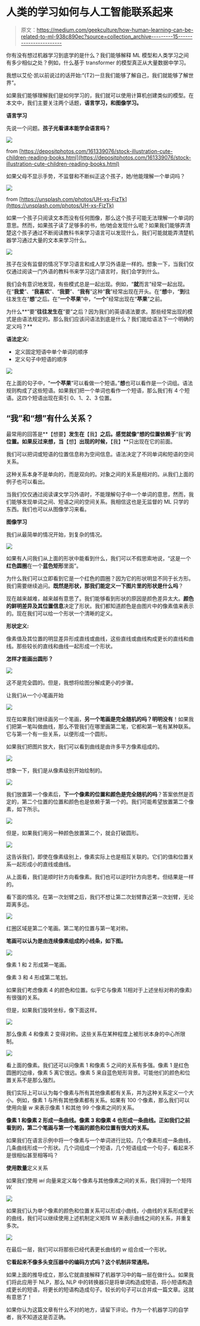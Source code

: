 # 人类的学习如何与人工智能联系起来

> 原文：<https://medium.com/geekculture/how-human-learning-can-be-related-to-ml-938c890ec?source=collection_archive---------15----------------------->

你有没有想过机器学习到底学的是什么？我们能够解释 ML 模型和人类学习之间有多少相似之处？例如，什么基于 transformer 的模型真正从大量数据中学习。

我想以艾伦·凯以前说过的话开始:“(T2)一旦我们能够了解自己，我们就能够了解世界”。

如果我们能够理解我们是如何学习的，我们就可以使用计算机创建类似的模型。在本文中，我们主要关注两个话题，**语言学习，**和**图像学习。**

**语言学习**

先说一个问题。**孩子光看课本能学会语言吗？**

![](img/a44ca685d2f288ae676fefb824fa015f.png)

from [https://depositphotos.com/161339076/stock-illustration-cute-children-reading-books.html](https://depositphotos.com/161339076/stock-illustration-cute-children-reading-books.html)

如果父母不显示手势，不监督和不断纠正这个孩子，她/他能理解一个单词吗？

![](img/17f3db88913583291709b63b44cba4a8.png)

from [https://unsplash.com/photos/UH-xs-FizTk](https://unsplash.com/photos/UH-xs-FizTk)

如果一个孩子只阅读文本而没有任何图像，那么这个孩子可能无法理解一个单词的意思。然而，如果孩子读了足够多的书，他/她会发现什么呢？如果我们能够弄清楚这个孩子通过不断阅读教科书来学习语言可以发现什么，我们可能就能弄清楚机器学习通过大量的文本来学习什么。

![](img/43318ececed2c96c6bd04e1e138f5ec8.png)

孩子在没有监督的情况下学习语言和成人学习外语是一样的。想象一下，当我们仅仅通过阅读一门外语的教科书来学习这门语言时，我们会学到什么。

我们会有意识地发现，有些模式总是一起出现。例如，“**就**而言”经常一起出现。在“**我爱**”、“**我喜欢**”、“**我要**”、“**我有**”这种“**我**”经常出现在开头。在“**想**中，“**到**往往发生在“**想**”之后。在“**一个苹果**”中，“**一个**”经常出现在“**苹果**”之前。

为什么**“要”**往往发生在**“要”之后？因为我们的英语语法要求。那些经常出现的模式是由语法规定的。那么我们应该问语法到底是什么？我们能给语法下一个明确的定义吗？**

**语法定义:**

*   定义固定短语中单个单词的顺序
*   定义句子中短语的顺序

![](img/d96f3a5320f7b6c1a09582ff29e01e0f.png)

在上面的句子中，“**一个苹果**”可以看做一个短语。”**想**也可以看作是一个词组。语法规则构成了这些短语。如果我们把一个单词也看作一个短语，那么我们有 4 个短语。这四个短语出现在索引 0、1、2、3 位置。

## **“我”**和**“想”有什么关系？**

最常用的回答是**【想要】**发生在**【我】**之后。感觉就像“**想**的位置依赖于**“我”**的位置。如果反过来想，当**【想】**出现的时候，**【我】**只出现在它的前面。

我们可以把词或短语的位置信息称为空间信息。语法决定了不同单词和短语的空间关系。

这种关系本身不是单向的，而是双向的。对象之间的关系是相对的。从我们上面的例子也可以看出。

当我们仅仅通过阅读课文学习外语时，不能理解句子中一个单词的意思，然而，我们能够发现单词之间、短语之间的空间关系。我相信这也是无监督的 ML 只学的东西。我们也可以从图像学习来看。

**图像学习**

我们从最简单的情况开始，到复杂的情况。

![](img/6578b59dd067996e6ff84472ad111236.png)

如果有人问我们从上面的形状中能看到什么，我们可以不假思索地说，“这是一个**红色圆圈**在一个**蓝色矩形**里面”。

为什么我们可以立即看到它是一个红色的圆圈？因为它的形状明显不同于长方形。我们需要继续追问。**既然是形状，那我们能定义一下图片里的形状是什么吗**？

现在越来越难，越来越有意思了。我们能够看到形状的原因是颜色差异太大。**颜色的鲜明差异及其位置信息**决定了形状。我们都知道颜色是由图片中的像素值来表示的。现在我们可以给一个形状一个清晰的定义。

**形状定义:**

像素值及其位置的明显差异形成直线或曲线，这些直线或曲线构成更长的直线和曲线。那些较长的直线和曲线一起形成一个形状。

**怎样才能画出圆形？**

![](img/c2a271059a80303ebdde8a8f134a48a8.png)

这不是完全圆的。但是，我想将绘图分解成更小的步骤。

让我们从一个小笔画开始

![](img/e8cbd5f7f7f9181668b12a4bc5476108.png)

现在如果我们继续画另一个笔画，**另一个笔画是完全随机的吗？明明没有**！如果我们把第一笔叫做曲线，那么不管我们在哪里画第二笔，它都和第一笔有某种联系。它与第一个有一些关系，以便形成一个圆形。

如果我们把图片放大，我们可以看到曲线是由许多平方像素组成的。

![](img/2ee7d355afa13ef1ae3786cbcc4b7065.png)

想象一下，我们是从像素级别开始绘制的。

![](img/4e54842d48221a3a7e89ad639606bcbd.png)

我们放置第一个像素后，**下一个像素的位置和颜色是完全随机的吗**？答案依然是否定的，第二个位置的位置和颜色也是依赖于第一个的。我们可能希望放置第二个像素，如下所示。

![](img/e7b2ffa7349f754bd35d13cb658a46b5.png)

但是，如果我们用另一种颜色放置第二个，就会打破圆形。

![](img/c0499067d92d9ebc6d5d452b963c9006.png)

这告诉我们，即使在像素级别上，像素实际上也是相互关联的。它们的值和位置关系一起形成小的直线或曲线。

从上面看，我们是顺时针方向看像素。我们也可以逆时针方向思考。但结果是一样的。

看下面的情况。在第一次划臂之后，我们不想让第二次划臂靠近第一次划臂，无论距离多远。

![](img/ae1d70ab0d2fc599e08dce579f33f064.png)

红圈区域是第二个笔画。第二笔的位置与第一笔对称。

**笔画可以认为是由连续像素组成的小线条，如下图。**

![](img/a73592206a661ff223a71f6e643580b0.png)

像素 1 和 2 形成第一笔画。

像素 3 和 4 形成第二笔划。

如果我们考虑像素 4 的颜色和位置。似乎它与像素 1(相对于上述坐标对称的像素)有很强的关系。

但是，如果我们旋转坐标，像下面这样。

![](img/239f799187b660ef1938a6ced32cad7e.png)

那么像素 4 和像素 2 变得对称。这些关系在某种程度上被形状本身的中心所限制。

![](img/cd2221a4ad44f32cddd9957a7601d8a7.png)

看上面的像素。我们还可以问像素 1 和像素 5 之间的关系有多强。像素 1 是红色圆圈的边缘，像素 5 离它很远。像素 5 来自蓝色矩形背景。可能他们的颜色和位置关系不是那么强烈。

我们实际上可以认为每个像素与所有其他像素都有关系，并为这种关系定义一个大小。例如，像素 1 与所有其他像素都有关系。如果有 100 个像素，那么我们可以使用向量 *w* 来表示像素 1 和其他 99 个像素之间的关系。

**像素 1 和像素 2 形成一条曲线。像素 3 和像素 4 也形成一条曲线。正如我们之前看到的，第二个笔画与第一个笔画的颜色和位置有很大的关系。**

如果我们在语言示例中将一个像素与一个单词进行比较。几个像素形成一条曲线，几条曲线形成一个形状。几个词组成一个短语，几个短语组成一个句子，看起来不是很相似甚至相等吗？

**使用数量**定义关系

如果我们使用 *wi* 向量来定义每个像素与其他像素之间的关系，我们得到一个矩阵 *W.*

![](img/17df4c85bf372d4a6088395095ad6382.png)

如果我们认为单个像素的颜色和位置关系可以形成小曲线，小曲线的关系形成更长的曲线，我们可以继续使用上述机制定义矩阵 W 来表示曲线之间的关系，并重复多次。

![](img/1d6083c4c5c42b205e10cbdd692b34a9.png)

在最后一层，我们可以将那些已经代表更长曲线的 *w* 组合成一个形状。

**它看起来不像多头变压器中的编码方式吗？这个机制非常通用。**

如果上面的推导成立，那么它就直接解释了机器学习中的每一层在做什么。如果我们将此应用于 NLP，那么 NLP 中的转换器只是将单词构造成短语，将小短语构造成更长的短语，将更长的短语构造成句子。较长的句子可以合并成一篇文章。这就有意思了！

如果你认为这篇文章有什么不对的地方，请留下评论。作为一个机器学习的自学者，我不知道这是否正确。